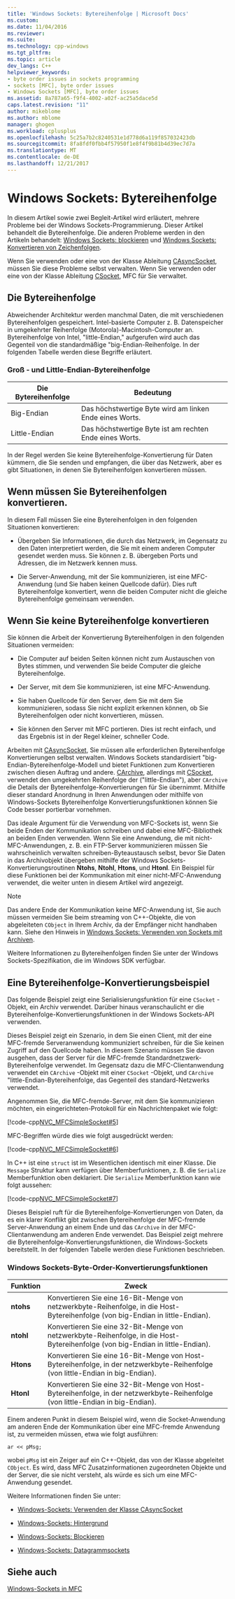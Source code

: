 ```yaml
---
title: 'Windows Sockets: Bytereihenfolge | Microsoft Docs'
ms.custom: 
ms.date: 11/04/2016
ms.reviewer: 
ms.suite: 
ms.technology: cpp-windows
ms.tgt_pltfrm: 
ms.topic: article
dev_langs: C++
helpviewer_keywords:
- byte order issues in sockets programming
- sockets [MFC], byte order issues
- Windows Sockets [MFC], byte order issues
ms.assetid: 8a787a65-f9f4-4002-a02f-ac25a5dace5d
caps.latest.revision: "11"
author: mikeblome
ms.author: mblome
manager: ghogen
ms.workload: cplusplus
ms.openlocfilehash: 5c25a7b2c8240531e1d778d6a119f857032423db
ms.sourcegitcommit: 8fa8fdf0fbb4f57950f1e8f4f9b81b4d39ec7d7a
ms.translationtype: MT
ms.contentlocale: de-DE
ms.lasthandoff: 12/21/2017
---
```

# <a name="windows-sockets-byte-ordering"></a>Windows Sockets: Bytereihenfolge
In diesem Artikel sowie zwei Begleit-Artikel wird erläutert, mehrere Probleme bei der Windows Sockets-Programmierung. Dieser Artikel behandelt die Bytereihenfolge. Die anderen Probleme werden in den Artikeln behandelt: [Windows Sockets: blockieren](../mfc/windows-sockets-blocking.md) und [Windows Sockets: Konvertieren von Zeichenfolgen](../mfc/windows-sockets-converting-strings.md).  
  
 Wenn Sie verwenden oder eine von der Klasse Ableitung [CAsyncSocket](../mfc/reference/casyncsocket-class.md), müssen Sie diese Probleme selbst verwalten. Wenn Sie verwenden oder eine von der Klasse Ableitung [CSocket](../mfc/reference/csocket-class.md), MFC für Sie verwaltet.  
  
## <a name="byte-ordering"></a>Die Bytereihenfolge  
 Abweichender Architektur werden manchmal Daten, die mit verschiedenen Bytereihenfolgen gespeichert. Intel-basierte Computer z. B. Datenspeicher in umgekehrter Reihenfolge (Motorola)-Macintosh-Computer an. Bytereihenfolge von Intel, "little-Endian," aufgerufen wird auch das Gegenteil von die standardmäßige "big-Endian-Reihenfolge. In der folgenden Tabelle werden diese Begriffe erläutert.  
  
### <a name="big--and-little-endian-byte-ordering"></a>Groß - und Little-Endian-Bytereihenfolge  
  
|Die Bytereihenfolge|Bedeutung|  
|-------------------|-------------|  
|Big-Endian|Das höchstwertige Byte wird am linken Ende eines Worts.|  
|Little-Endian|Das höchstwertige Byte ist am rechten Ende eines Worts.|  
  
 In der Regel werden Sie keine Bytereihenfolge-Konvertierung für Daten kümmern, die Sie senden und empfangen, die über das Netzwerk, aber es gibt Situationen, in denen Sie Bytereihenfolgen konvertieren müssen.  
  
## <a name="when-you-must-convert-byte-orders"></a>Wenn müssen Sie Bytereihenfolgen konvertieren.  
 In diesem Fall müssen Sie eine Bytereihenfolgen in den folgenden Situationen konvertieren:  
  
-   Übergeben Sie Informationen, die durch das Netzwerk, im Gegensatz zu den Daten interpretiert werden, die Sie mit einem anderen Computer gesendet werden muss. Sie können z. B. übergeben Ports und Adressen, die im Netzwerk kennen muss.  
  
-   Die Server-Anwendung, mit der Sie kommunizieren, ist eine MFC-Anwendung (und Sie haben keinen Quellcode dafür). Dies ruft Bytereihenfolge konvertiert, wenn die beiden Computer nicht die gleiche Bytereihenfolge gemeinsam verwenden.  
  
## <a name="when-you-do-not-have-to-convert-byte-orders"></a>Wenn Sie keine Bytereihenfolge konvertieren  
 Sie können die Arbeit der Konvertierung Bytereihenfolgen in den folgenden Situationen vermeiden:  
  
-   Die Computer auf beiden Seiten können nicht zum Austauschen von Bytes stimmen, und verwenden Sie beide Computer die gleiche Bytereihenfolge.  
  
-   Der Server, mit dem Sie kommunizieren, ist eine MFC-Anwendung.  
  
-   Sie haben Quellcode für den Server, dem Sie mit dem Sie kommunizieren, sodass Sie nicht explizit erkennen können, ob Sie Bytereihenfolgen oder nicht konvertieren, müssen.  
  
-   Sie können den Server mit MFC portieren. Dies ist recht einfach, und das Ergebnis ist in der Regel kleiner, schneller Code.  
  
 Arbeiten mit [CAsyncSocket](../mfc/reference/casyncsocket-class.md), Sie müssen alle erforderlichen Bytereihenfolge Konvertierungen selbst verwalten. Windows Sockets standardisiert "big-Endian-Bytereihenfolge-Modell und bietet Funktionen zum Konvertieren zwischen diesen Auftrag und andere. [CArchive](../mfc/reference/carchive-class.md), allerdings mit [CSocket](../mfc/reference/csocket-class.md), verwendet den umgekehrten Reihenfolge der ("little-Endian"), aber `CArchive` die Details der Bytereihenfolge-Konvertierungen für Sie übernimmt. Mithilfe dieser standard Anordnung in Ihren Anwendungen oder mithilfe von Windows-Sockets Bytereihenfolge Konvertierungsfunktionen können Sie Code besser portierbar vornehmen.  
  
 Das ideale Argument für die Verwendung von MFC-Sockets ist, wenn Sie beide Enden der Kommunikation schreiben und dabei eine MFC-Bibliothek an beiden Enden verwenden. Wenn Sie eine Anwendung, die mit nicht-MFC-Anwendungen, z. B. ein FTP-Server kommunizieren müssen Sie wahrscheinlich verwalten schreiben-Byteaustausch selbst, bevor Sie Daten in das Archivobjekt übergeben mithilfe der Windows Sockets-Konvertierungsroutinen **Ntohs**, **Ntohl**, **Htons**, und **Htonl**. Ein Beispiel für diese Funktionen bei der Kommunikation mit einer nicht-MFC-Anwendung verwendet, die weiter unten in diesem Artikel wird angezeigt.  
  
> [!NOTE]
>  Das andere Ende der Kommunikation keine MFC-Anwendung ist, Sie auch müssen vermeiden Sie beim streaming von C++-Objekte, die von abgeleiteten `CObject` in Ihrem Archiv, da der Empfänger nicht handhaben kann. Siehe den Hinweis in [Windows Sockets: Verwenden von Sockets mit Archiven](../mfc/windows-sockets-using-sockets-with-archives.md).  
  
 Weitere Informationen zu Bytereihenfolgen finden Sie unter der Windows Sockets-Spezifikation, die im Windows SDK verfügbar.  
  
## <a name="a-byte-order-conversion-example"></a>Eine Bytereihenfolge-Konvertierungsbeispiel  
 Das folgende Beispiel zeigt eine Serialisierungsfunktion für eine `CSocket` -Objekt, ein Archiv verwendet. Darüber hinaus veranschaulicht er die Bytereihenfolge-Konvertierungsfunktionen in der Windows Sockets-API verwenden.  
  
 Dieses Beispiel zeigt ein Szenario, in dem Sie einen Client, mit der eine MFC-fremde Serveranwendung kommuniziert schreiben, für die Sie keinen Zugriff auf den Quellcode haben. In diesem Szenario müssen Sie davon ausgehen, dass der Server für die MFC-fremde Standardnetzwerk-Bytereihenfolge verwendet. Im Gegensatz dazu die MFC-Clientanwendung verwendet ein `CArchive` -Objekt mit einer `CSocket` -Objekt, und `CArchive` "little-Endian-Bytereihenfolge, das Gegenteil des standard-Netzwerks verwendet.  
  
 Angenommen Sie, die MFC-fremde-Server, mit dem Sie kommunizieren möchten, ein eingerichteten-Protokoll für ein Nachrichtenpaket wie folgt:  
  
 [!code-cpp[NVC_MFCSimpleSocket#5](../mfc/codesnippet/cpp/windows-sockets-byte-ordering_1.cpp)]  
  
 MFC-Begriffen würde dies wie folgt ausgedrückt werden:  
  
 [!code-cpp[NVC_MFCSimpleSocket#6](../mfc/codesnippet/cpp/windows-sockets-byte-ordering_2.cpp)]  
  
 In C++ ist eine `struct` ist im Wesentlichen identisch mit einer Klasse. Die `Message` Struktur kann verfügen über Memberfunktionen, z. B. die `Serialize` Memberfunktion oben deklariert. Die `Serialize` Memberfunktion kann wie folgt aussehen:  
  
 [!code-cpp[NVC_MFCSimpleSocket#7](../mfc/codesnippet/cpp/windows-sockets-byte-ordering_3.cpp)]  
  
 Dieses Beispiel ruft für die Bytereihenfolge-Konvertierungen von Daten, da es ein klarer Konflikt gibt zwischen Bytereihenfolge der MFC-fremde Server-Anwendung an einem Ende und das `CArchive` in der MFC-Clientanwendung am anderen Ende verwendet. Das Beispiel zeigt mehrere die Bytereihenfolge-Konvertierungsfunktionen, die Windows-Sockets bereitstellt. In der folgenden Tabelle werden diese Funktionen beschrieben.  
  
### <a name="windows-sockets-byte-order-conversion-functions"></a>Windows Sockets-Byte-Order-Konvertierungsfunktionen  
  
|Funktion|Zweck|  
|--------------|-------------|  
|**ntohs**|Konvertieren Sie eine 16-Bit-Menge von netzwerkbyte-Reihenfolge, in die Host-Bytereihenfolge (von big-Endian in little-Endian).|  
|**ntohl**|Konvertieren Sie eine 32-Bit-Menge von netzwerkbyte-Reihenfolge, in die Host-Bytereihenfolge (von big-Endian in little-Endian).|  
|**Htons**|Konvertieren Sie eine 16-Bit-Menge von Host-Bytereihenfolge, in der netzwerkbyte-Reihenfolge (von little-Endian in big-Endian).|  
|**Htonl**|Konvertieren Sie eine 32-Bit-Menge von Host-Bytereihenfolge, in der netzwerkbyte-Reihenfolge (von little-Endian in big-Endian).|  
  
 Einem anderen Punkt in diesem Beispiel wird, wenn die Socket-Anwendung am anderen Ende der Kommunikation über eine MFC-fremde Anwendung ist, zu vermeiden müssen, etwa wie folgt ausführen:  
  
 `ar << pMsg;`  
  
 wobei `pMsg` ist ein Zeiger auf ein C++-Objekt, das von der Klasse abgeleitet `CObject`. Es wird, dass MFC Zusatzinformationen zugeordneten Objekte und der Server, die sie nicht versteht, als würde es sich um eine MFC-Anwendung gesendet.  
  
 Weitere Informationen finden Sie unter:  
  
-   [Windows-Sockets: Verwenden der Klasse CAsyncSocket](../mfc/windows-sockets-using-class-casyncsocket.md)  
  
-   [Windows-Sockets: Hintergrund](../mfc/windows-sockets-background.md)  
  
-   [Windows-Sockets: Blockieren](../mfc/windows-sockets-stream-sockets.md)  
  
-   [Windows-Sockets: Datagrammsockets](../mfc/windows-sockets-datagram-sockets.md)  
  
## <a name="see-also"></a>Siehe auch  
 [Windows-Sockets in MFC](../mfc/windows-sockets-in-mfc.md)

